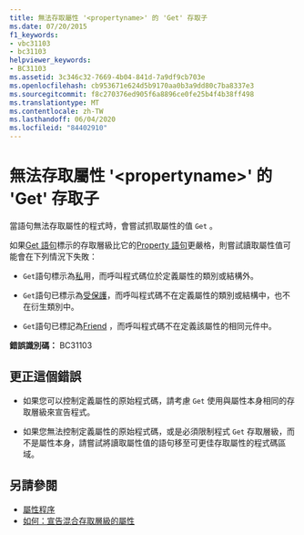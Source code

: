 ```yaml
---
title: 無法存取屬性 '<propertyname>' 的 'Get' 存取子
ms.date: 07/20/2015
f1_keywords:
- vbc31103
- bc31103
helpviewer_keywords:
- BC31103
ms.assetid: 3c346c32-7669-4b04-841d-7a9df9cb703e
ms.openlocfilehash: cb953671e624d5b9170aa0b3a9dd80c7ba8337e3
ms.sourcegitcommit: f8c270376ed905f6a8896ce0fe25b4f4b38ff498
ms.translationtype: MT
ms.contentlocale: zh-TW
ms.lasthandoff: 06/04/2020
ms.locfileid: "84402910"
---
```

# <a name="get-accessor-of-property-propertyname-is-not-accessible"></a>無法存取屬性 '\<propertyname>' 的 'Get' 存取子
當語句無法存取屬性的程式時，會嘗試抓取屬性的值 `Get` 。  
  
 如果[Get 語句](../statements/get-statement.md)標示的存取層級比它的[Property 語句](../statements/property-statement.md)更嚴格，則嘗試讀取屬性值可能會在下列情況下失敗：  
  
- `Get`語句標示為[私](../modifiers/private.md)用，而呼叫程式碼位於定義屬性的類別或結構外。  
  
- `Get`語句已標示為[受保護](../modifiers/protected.md)，而呼叫程式碼不在定義屬性的類別或結構中，也不在衍生類別中。  
  
- `Get`語句已標記為[Friend](../modifiers/friend.md) ，而呼叫程式碼不在定義該屬性的相同元件中。  
  
 **錯誤識別碼：** BC31103  
  
## <a name="to-correct-this-error"></a>更正這個錯誤  
  
- 如果您可以控制定義屬性的原始程式碼，請考慮 `Get` 使用與屬性本身相同的存取層級來宣告程式。  
  
- 如果您無法控制定義屬性的原始程式碼，或是必須限制程式 `Get` 存取層級，而不是屬性本身，請嘗試將讀取屬性值的語句移至可更佳存取屬性的程式碼區域。  
  
## <a name="see-also"></a>另請參閱

- [屬性程序](../../programming-guide/language-features/procedures/property-procedures.md)
- [如何：宣告混合存取層級的屬性](../../programming-guide/language-features/procedures/how-to-declare-a-property-with-mixed-access-levels.md)
